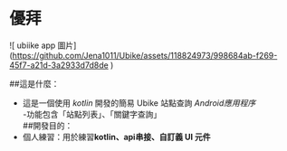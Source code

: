 # 優拜

![ ubiike app 圖片] (https://github.com/Jena1011/Ubike/assets/118824973/998684ab-f269-45f7-a21d-3a2933d7d8de )

##這是什麼：
- 這是一個使用 *kotlin* 開發的簡易 Ubike 站點查詢 *Android應用程序*   
-功能包含「站點列表」、「關鍵字查詢」  
##開發目的：
- 個人練習：用於練習**kotlin、api串接、自訂義 UI 元件**<br><br><br><br>
